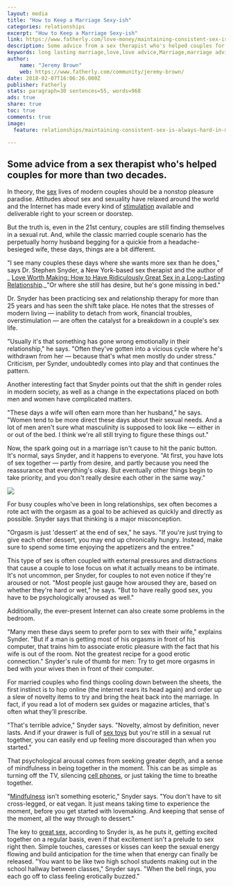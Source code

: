 ```yaml
---
layout: media
title: "How to Keep a Marriage Sexy-ish"
categories: relationships
excerpt: "How to Keep a Marriage Sexy-ish"
link: https://www.fatherly.com/love-money/maintaining-consistent-sex-is-always-hard-in-marriage-modern-times-makes-it-harder/
description: Some advice from a sex therapist who's helped couples for more than two decades.
keywords: long lasting marriage,love,love advice,Marriage,marriage advice,sex,strong marriage
author:
    name: "Jeremy Brown"
    web: https://www.fatherly.com/community/jeremy-brown/
date: 2018-02-07T16:06:26.000Z
publisher: Fatherly
stats: paragraph=30 sentences=55, words=968
ads: true
share: true
toc: true
comments: true
image:
  feature: relationships/maintaining-consistent-sex-is-always-hard-in-marriage-modern-times-makes-it-harder.jpg

---
```

## Some advice from a sex therapist who's helped couples for more than two decades.

In theory, the [sex](https://www.fatherly.com/love-money/sex/why-more-parents-need-to-embrace-the-quickie/) lives of modern couples should be a nonstop pleasure paradise. Attitudes about sex and sexuality have relaxed around the world and the Internet has made every kind of [stimulation](https://www.fatherly.com/love-money/sex/why-should-not-feel-weird-about-sex-toy-use/) available and deliverable right to your screen or doorstep.

But the truth is, even in the 21st century, couples are still finding themselves in a sexual rut. And, while the classic married couple scenario has the perpetually horny husband begging for a quickie from a headache-besieged wife, these days, things are a bit different.

"I see many couples these days where she wants more sex than he does," says Dr. Stephen Snyder, a New York-based sex therapist and the author of _ [Love Worth Making: How to Have Ridiculously Great Sex in a Long-Lasting Relationship](https://www.amazon.com/Love-Worth-Making-Ridiculously-Long-Lasting/dp/1250113113)._"Or where she still has desire, but he's gone missing in bed."

Dr. Snyder has been practicing sex and relationship therapy for more than 25 years and has seen the shift take place. He notes that the stresses of modern living — inability to detach from work, financial troubles, overstimulation — are often the catalyst for a breakdown in a couple's sex life.

"Usually it's that something has gone wrong emotionally in their relationship," he says. "Often they've gotten into a vicious cycle where he's withdrawn from her — because that's what men mostly do under stress." Criticism, per Synder, undoubtedly comes into play and that continues the pattern.

Another interesting fact that Snyder points out that the shift in gender roles in modern society, as well as a change in the expectations placed on both men and women have complicated matters.

"These days a wife will often earn more than her husband," he says. "Women tend to be more direct these days about their sexual needs. And a lot of men aren't sure what masculinity is supposed to look like — either in or out of the bed. I think we're all still trying to figure these things out."

Now, the spark going out in a marriage isn't cause to hit the panic button. It's normal, says Snyder, and it happens to everyone. "At first, you have lots of sex together — partly from desire, and partly because you need the reassurance that everything's okay. But eventually other things begin to take priority, and you don't really desire each other in the same way."

![](https://images.fatherly.com/wp-content/uploads/2018/02/snyderbook_inset.jpg)

For busy couples who've been in long relationships, sex often becomes a rote act with the orgasm as a goal to be achieved as quickly and directly as possible. Snyder says that thinking is a major misconception.

"Orgasm is just 'dessert' at the end of sex," he says. "If you're just trying to give each other dessert, you may end up chronically hungry. Instead, make sure to spend some time enjoying the appetizers and the entree."

This type of sex is often coupled with external pressures and distractions that cause a couple to lose focus on what it actually means to be intimate. It's not uncommon, per Snyder, for couples to not even notice if they're aroused or not. "Most people just gauge how aroused they are, based on whether they're hard or wet," he says. "But to have really good sex, you have to be psychologically aroused as well."

Additionally, the ever-present Internet can also create some problems in the bedroom.

"Many men these days seem to prefer porn to sex with their wife," explains Synder. "But if a man is getting most of his orgasms in front of his computer, that trains him to associate erotic pleasure with the fact that his wife is out of the room. Not the greatest recipe for a good erotic connection." Snyder's rule of thumb for men: Try to get more orgasms in bed with your wives then in front of their computer.

For married couples who find things cooling down between the sheets, the first instinct is to hop online (the internet rears its head again) and order up a slew of novelty items to try and bring the heat back into the marriage. In fact, if you read a lot of modern sex guides or magazine articles, that's often what they'll prescribe.

"That's terrible advice," Snyder says. "Novelty, almost by definition, never lasts. And if your drawer is full of [sex toys](https://www.fatherly.com/love-money/sex/why-should-not-feel-weird-about-sex-toy-use/) but you're still in a sexual rut together, you can easily end up feeling more discouraged than when you started."

That psychological arousal comes from seeking greater depth, and a sense of mindfulness in being together in the moment. This can be as simple as turning off the TV, silencing [cell phones](https://www.fatherly.com/health-science/measure-smartphone-addiction-kids/), or just taking the time to breathe together.

"[Mindfulness](https://www.fatherly.com/health-science/ellen-langer-mindfulness-parents-family-focus-kids/) isn't something esoteric," Snyder says. "You don't have to sit cross-legged, or eat vegan. It just means taking time to experience the moment, before you get started with lovemaking. And keeping that sense of the moment, all the way through to dessert."

The key to [great sex,](https://www.fatherly.com/love-money/sex/how-to-have-actually-great-shower-sex/) according to Snyder is, as he puts it, getting excited together on a regular basis, even if that excitement isn't a prelude to sex right then. Simple touches, caresses or kisses can keep the sexual energy flowing and build anticipation for the time when that energy can finally be released. "You want to be like two high school students making out in the school hallway between classes," Snyder says. "When the bell rings, you each go off to class feeling erotically buzzed."

